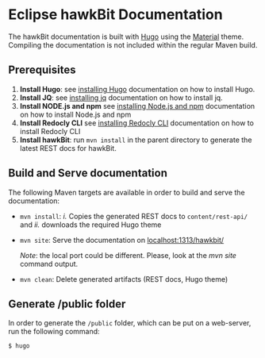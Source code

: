 # Eclipse hawkBit Documentation
The hawkBit documentation is built with [Hugo](https://www.gohugo.io/) using the [Material](http://github.com/digitalcraftsman/hugo-material-docs) 
theme. Compiling the documentation is not included within the regular Maven build.

## Prerequisites
1. **Install Hugo**: see [installing Hugo](https://gohugo.io/getting-started/installing/) documentation on how to install Hugo.
2. **Install JQ**: see [installing jq](https://jqlang.github.io/jq/download/) documentation on how to install jq.
3. **Install NODE.js and npm** see [installing Node.js and npm](https://docs.npmjs.com/downloading-and-installing-node-js-and-npm) documentation on how to install Node.js and npm
4. **Install Redocly CLI** see [installing Redocly CLI](https://redocly.com/docs/cli/installation/) documentation on how to install Redocly CLI
5. **Install hawkBit**: run `mvn install` in the parent directory to generate the latest REST docs for hawkBit.


## Build and Serve documentation
The following Maven targets are available in order to build and serve the documentation:

* `mvn install`: _i._ Copies the generated REST docs to `content/rest-api/` and _ii._ downloads the required Hugo theme
* `mvn site`: Serve the documentation on [localhost:1313/hawkbit/](http://localhost:1313/hawkbit/)

  _Note_: the local port could be different. Please, look at the _mvn site_ command output.
* `mvn clean`: Delete generated artifacts (REST docs, Hugo theme)

## Generate /public folder
In order to generate the `/public` folder, which can be put on a web-server, run the following command:

```bash
$ hugo
``` 